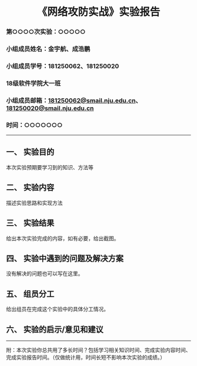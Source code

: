 
# <center>《网络攻防实战》实验报告</center>

### **第○○○○次实验：○○○○○**

### 小组成员姓名：金宇航、成浩鹏

### 小组成员学号：181250062、181250020

### 18级软件学院大一班

### 小组成员邮箱：181250062@smail.nju.edu.cn、181250020@smail.nju.edu.cn

### 时间：○○○○○○○

---

## 一、 实验目的

本次实验预期要学习到的知识、方法等

## 二、 实验内容

描述实验思路和实现方法

## 三、 实验结果

给出本次实验完成的内容，如有必要，给出截图。

## 四、 实验中遇到的问题及解决方案

没有解决的问题也可以写在这里。

## 五、 组员分工

给出组员在完成这个实验中的具体分工情况。

## 六、 实验的启示/意见和建议

---

附：本次实验你总共用了多长时间？包括学习相关知识时间、完成实验内容时间、完成实验报告时间。（仅做统计用，时间长短不影响本次实验的成绩。）